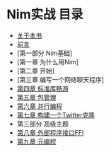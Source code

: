 
# Nim实战 目录

* [关于本书](/cnbook/0about.md)
* [前言](/cnbook/0wl.md)
* [第一部分 Nim基础]
* [第一章 为什么用Nim]
* [第二章 开始]
* [第三章 编写一个网络聊天程序]
* [第四章 标准库畅游](/cnbook/04.md)
* [第五章 包管理](/cnbook/05.md)
* [第六章 并行编程](/cnbook/06.md)
* [第七章 构建一个Twitter克隆](/cnbook/07.md)
* 第三部分 高级主题
* [第八章 外部程序接口FFI](/cnbook/08.md)
* [第九章 元编程](/cnbook/09.md)
